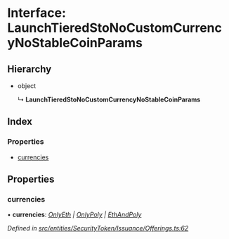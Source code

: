 # Interface: LaunchTieredStoNoCustomCurrencyNoStableCoinParams

## Hierarchy

* object

  ↳ **LaunchTieredStoNoCustomCurrencyNoStableCoinParams**

## Index

### Properties

* [currencies](entities.securitytoken.issuance.launchtieredstonocustomcurrencynostablecoinparams.md#currencies)

## Properties

###  currencies

• **currencies**: *[OnlyEth](../modules/entities.securitytoken.issuance.md#onlyeth) | [OnlyPoly](../modules/entities.securitytoken.issuance.md#onlypoly) | [EthAndPoly](../modules/entities.securitytoken.issuance.md#ethandpoly)*

*Defined in [src/entities/SecurityToken/Issuance/Offerings.ts:62](https://github.com/PolymathNetwork/polymath-sdk/blob/454d285/src/entities/SecurityToken/Issuance/Offerings.ts#L62)*
